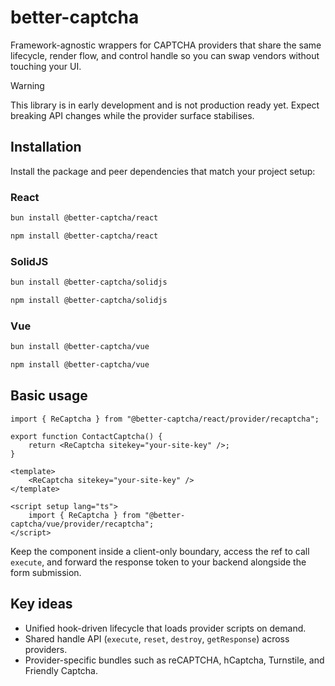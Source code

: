 # better-captcha

Framework-agnostic wrappers for CAPTCHA providers that share the same lifecycle, render flow, and control handle so you can swap vendors without touching your UI.

> [!WARNING]
> This library is in early development and is not production ready yet. Expect breaking API changes while the provider surface stabilises.

## Installation

Install the package and peer dependencies that match your project setup:

### React
```sh
bun install @better-captcha/react
```
```sh
npm install @better-captcha/react
```

### SolidJS
```sh
bun install @better-captcha/solidjs
```
```sh
npm install @better-captcha/solidjs
```

### Vue
```sh
bun install @better-captcha/vue
```
```sh
npm install @better-captcha/vue
```

## Basic usage

```tsx
import { ReCaptcha } from "@better-captcha/react/provider/recaptcha";

export function ContactCaptcha() {
	return <ReCaptcha sitekey="your-site-key" />;
}
```

```vue
<template>
	<ReCaptcha sitekey="your-site-key" />
</template>

<script setup lang="ts">
	import { ReCaptcha } from "@better-captcha/vue/provider/recaptcha";
</script>
```

Keep the component inside a client-only boundary, access the ref to call `execute`, and forward the response token to your backend alongside the form submission.

## Key ideas

- Unified hook-driven lifecycle that loads provider scripts on demand.
- Shared handle API (`execute`, `reset`, `destroy`, `getResponse`) across providers.
- Provider-specific bundles such as reCAPTCHA, hCaptcha, Turnstile, and Friendly Captcha.
